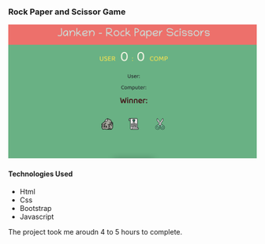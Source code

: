 ### Rock Paper and Scissor Game


![Rock Paper Scissor](./Proj_Image/Project.png)

#### Technologies Used
 - Html
 - Css
 - Bootstrap
 - Javascript

 The project took me aroudn 4 to 5 hours to complete.
